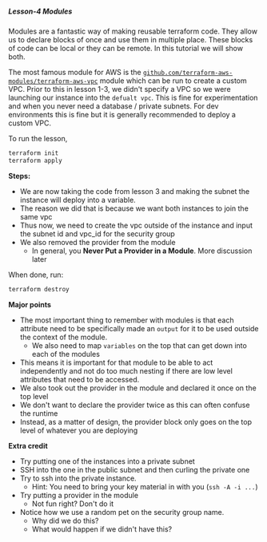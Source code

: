 ##### Lesson-4 Modules

Modules are a fantastic way of making reusable terraform code. They allow us to declare blocks of once and use them in 
multiple place. These blocks of code can be local or they can be remote. In this tutorial we will show both.  
 
 The most famous module for AWS is the [`github.com/terraform-aws-modules/terraform-aws-vpc`](https://github.com/terraform-aws-modules/terraform-aws-vpc) 
module which can be run to create a custom VPC.  Prior to this in lesson 1-3, we didn't specify a VPC so we were 
launching our instance into the `defualt vpc`.  This is fine for experimentation and when you never need a database / 
private subnets. For dev environments this is fine but it is generally recommended to deploy a custom VPC. 

To run the lesson, 
```bash
terraform init
terraform apply
```

**Steps:**

- We are now taking the code from lesson 3 and making the subnet the instance will deploy into a variable. 
- The reason we did that is because we want both instances to join the same vpc 
- Thus now, we need to create the vpc outside of the instance and input the subnet id and vpc_id for the security group
- We also removed the provider from the module 
    - In general, you **Never Put a Provider in a Module**.  More discussion later  

When done, run:
```bash
terraform destroy
```

**Major points**

- The most important thing to remember with modules is that each attribute need to be specifically made an `output` for 
it to be used outside the context of the module. 
    - We also need to map `variables` on the top that can get down into each of the modules 
- This means it is important for that module to be able to act independently and not do too much nesting if there are 
low level attributes that need to be accessed.  
- We also took out the provider in the module and declared it once on the top level
- We don't want to declare the provider twice as this can often confuse the runtime 
- Instead, as a matter of design, the provider block only goes on the top level of whatever you are deploying

**Extra credit**
- Try putting one of the instances into a private subnet 
- SSH into the one in the public subnet and then curling the private one
- Try to ssh into the private instance. 
    - Hint: You need to bring your key material in with you (`ssh -A -i ...`)
- Try putting a provider in the module
    - Not fun right? Don't do it
- Notice how we use a random pet on the security group name.  
    - Why did we do this?
    - What would happen if we didn't have this?